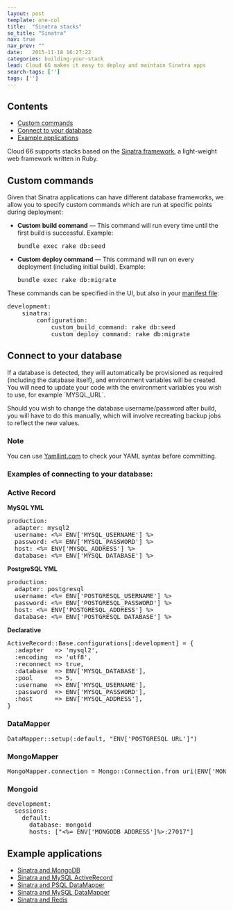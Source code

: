 ```yaml
---
layout: post
template: one-col
title:  "Sinatra stacks"
so_title: "Sinatra"
nav: true
nav_prev: ""
date:   2015-11-18 16:27:22
categories: building-your-stack
lead: Cloud 66 makes it easy to deploy and maintain Sinatra apps
search-tags: ['']
tags: ['']
---
```


<h2>Contents</h2>
<ul class="page-toc">
  <li><a href="#custom">Custom commands</a></li>
  <li><a href="#connect">Connect to your database</a></li>
  <li><a href="#example">Example applications</a></li>
</li>
</ul>

Cloud 66 supports stacks based on the [Sinatra framework](http://www.sinatrarb.com/), a light-weight web framework written in Ruby.

<h2 id="custom">Custom commands</h2>
Given that Sinatra applications can have different database frameworks, we allow you to specify custom commands which are run at specific points during deployment:

<ul class="list">
  <li>
    <p>
      <strong>Custom build command</strong> &mdash; This command will run every time until the first build is successful. Example:
    </p>
    <p>
      <kbd>bundle exec rake db:seed</kbd>
    </p>
  </li>
  <li>
    <p>
<strong>Custom deploy command</strong> &mdash; This command will run on every deployment (including initial build). Example:
    </p>
    <p>
      <kbd>bundle exec rake db:migrate</kbd>
    </p>
  </li>
</ul>


These commands can be specified in the UI, but also in your [manifest file](/building-your-stack/manifest-files):

<pre class="prettyprint">
development:
    sinatra:
        configuration:
            custom_build_command: rake db:seed
            custom_deploy_command: rake db:migrate
</pre>

<h2 id="connect">Connect to your database</h2>
If a database is detected, they will automatically be provisioned as required (including the database itself), and environment variables will be created. You will need to update your code with the environment variables you wish to use, for example `MYSQL_URL`.

Should you wish to change the database username/password after build, you will have to do this manually, which will involve recreating backup jobs to reflect the new values.

<div class="notice">
    <h3>Note</h3>
  <p>You can use <a href="http://yamllint.com/" target="_blank">Yamllint.com</a> to check your YAML syntax before committing.</p>
</div>

<h3>Examples of connecting to your database:</h3>
<h3>Active Record</h3>

**MySQL YML**

<pre class="prettyprint">
production:
  adapter: mysql2
  username: <%= ENV['MYSQL_USERNAME'] %>
  password: <%= ENV['MYSQL_PASSWORD'] %>
  host: <%= ENV['MYSQL_ADDRESS'] %>
  database: <%= ENV['MYSQL_DATABASE'] %>
</pre>

**PostgreSQL YML**

<pre class="prettyprint">
production:
  adapter: postgresql
  username: <%= ENV['POSTGRESQL_USERNAME'] %>
  password: <%= ENV['POSTGRESQL_PASSWORD'] %>
  host: <%= ENV['POSTGRESQL_ADDRESS'] %>
  database: <%= ENV['POSTGRESQL_DATABASE'] %>
</pre>

**Declarative**

<pre class="prettyprint">
ActiveRecord::Base.configurations[:development] = {
  :adapter   => 'mysql2',
  :encoding  => 'utf8',
  :reconnect => true,
  :database  => ENV['MYSQL_DATABASE'],
  :pool      => 5,
  :username  => ENV['MYSQL_USERNAME'],
  :password  => ENV['MYSQL_PASSWORD'],
  :host      => ENV['MYSQL_ADDRESS'],
}
</pre>

<h3>DataMapper</h3>

<pre class="prettyprint">
DataMapper::setup(:default, "ENV['POSTGRESQL_URL']")
</pre>

<h3>MongoMapper</h3>

<pre class="prettyprint">
MongoMapper.connection = Mongo::Connection.from_uri(ENV['MONGODB_URL'])
</pre>

<h3>Mongoid</h3>

<pre class="prettyprint">
development:
  sessions:
    default:
      database: mongoid
      hosts: ["<%= ENV['MONGODB_ADDRESS']%>:27017"]
</pre>

<h2 id="example">Example applications</h2>

* <a href="https://app.cloud66.com/stacks/new?eduid=sinatra_mongodb" target="_blank">Sinatra and MongoDB</a>
* <a href="https://app.cloud66.com/stacks/new?eduid=sinatra_mysql_ar" target="_blank">Sinatra and MySQL ActiveRecord</a>
* <a href="https://app.cloud66.com/stacks/new?eduid=sinatra_psql_dm" target="_blank">Sinatra and PSQL DataMapper</a>
* <a href="https://app.cloud66.com/stacks/new?eduid=sinatra_mysql_dm" target="blank">Sinatra and MySQL DataMapper</a>
* <a href="https://app.cloud66.com/stacks/new?eduid=sinatra_redis" target="blank">Sinatra and Redis</a>